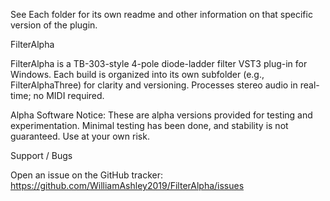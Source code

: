 See Each folder for its own readme and other information on that specific version of the plugin.

FilterAlpha

FilterAlpha is a TB-303-style 4-pole diode-ladder filter VST3 plug-in for Windows.
Each build is organized into its own subfolder (e.g., FilterAlphaThree) for clarity and versioning.
Processes stereo audio in real-time; no MIDI required.

Alpha Software Notice:
These are alpha versions provided for testing and experimentation. Minimal testing has been done, and stability is not guaranteed. Use at your own risk.

Support / Bugs

Open an issue on the GitHub tracker:
https://github.com/WilliamAshley2019/FilterAlpha/issues

